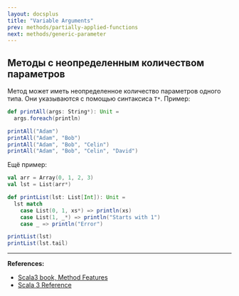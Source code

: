 ```yaml
---
layout: docsplus
title: "Variable Arguments"
prev: methods/partially-applied-functions
next: methods/generic-parameter
---
```


## Методы с неопределенным количеством параметров

Метод может иметь неопределенное количество параметров одного типа.
Они указываются с помощью синтаксиса `T*`. Пример:

```scala mdoc
def printAll(args: String*): Unit =
  args.foreach(println)

printAll("Adam")
printAll("Adam", "Bob")
printAll("Adam", "Bob", "Celin")
printAll("Adam", "Bob", "Celin", "David")
```

Ещё пример:

```scala mdoc
val arr = Array(0, 1, 2, 3)
val lst = List(arr*)

def printList(lst: List[Int]): Unit =
  lst match
    case List(0, 1, xs*) => println(xs)
    case List(1, _*) => println("Starts with 1")
    case _ => println("Error")

printList(lst)
printList(lst.tail)
```


---

**References:**
- [Scala3 book, Method Features](https://docs.scala-lang.org/scala3/book/methods-most.html)
- [Scala 3 Reference](https://docs.scala-lang.org/scala3/reference/changed-features/vararg-splices.html)
